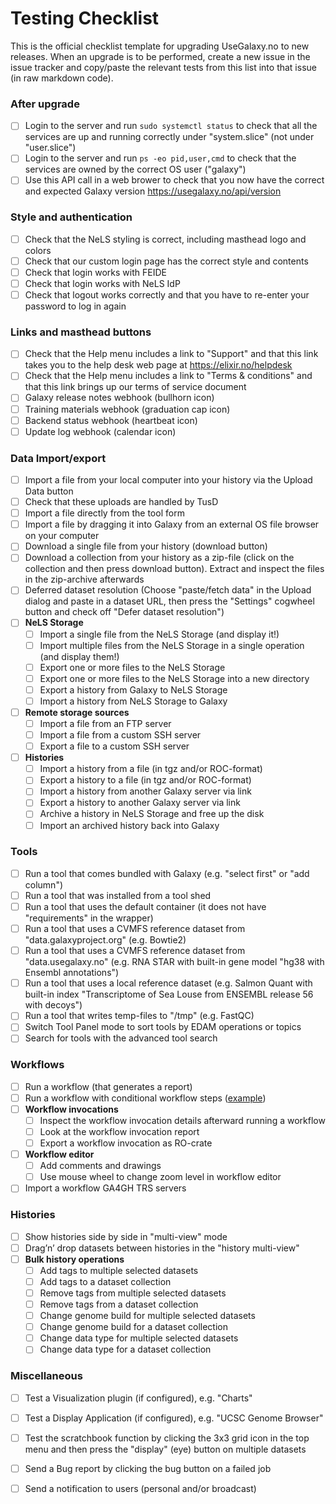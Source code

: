 # Testing Checklist

This is the official checklist template for upgrading UseGalaxy.no to new releases. 
When an upgrade is to be performed, create a new issue in the issue tracker and copy/paste the relevant tests from this list into that issue (in raw markdown code).

### After upgrade
- [ ] Login to the server and run `sudo systemctl status` to check that all the services are up and running correctly under "system.slice" (not under "user.slice")
- [ ] Login to the server and run `ps -eo pid,user,cmd` to check that the services are owned by the correct OS user ("galaxy")
- [ ] Use this API call in a web brower to check that you now have the correct and expected Galaxy version https://usegalaxy.no/api/version 

### Style and authentication
- [ ] Check that the NeLS styling is correct, including masthead logo and colors
- [ ] Check that our custom login page has the correct style and contents
- [ ] Check that login works with FEIDE
- [ ] Check that login works with NeLS IdP
- [ ] Check that logout works correctly and that you have to re-enter your password to log in again

### Links and masthead buttons
- [ ] Check that the Help menu includes a link to "Support" and that this link takes you to the help desk web page at https://elixir.no/helpdesk
- [ ] Check that the Help menu includes a link to "Terms & conditions" and that this link brings up our terms of service document
- [ ] Galaxy release notes webhook (bullhorn icon)
- [ ] Training materials webhook (graduation cap icon)
- [ ] Backend status webhook (heartbeat icon)
- [ ] Update log webhook (calendar icon)

### Data Import/export
- [ ] Import a file from your local computer into your history via the Upload Data button
- [ ] Check that these uploads are handled by TusD
- [ ] Import a file directly from the tool form
- [ ] Import a file by dragging it into Galaxy from an external OS file browser on your computer
- [ ] Download a single file from your history (download button)
- [ ] Download a collection from your history as a zip-file  (click on the collection and then press download button). Extract and inspect the files in the zip-archive afterwards
- [ ] Deferred dataset resolution (Choose "paste/fetch data" in the Upload dialog and paste in a dataset URL, then press the "Settings" cogwheel button and check off "Defer dataset resolution")
- [ ] **NeLS Storage** 
  - [ ] Import a single file from the NeLS Storage (and display it!)
  - [ ] Import multiple files from the NeLS Storage in a single operation (and display them!)
  - [ ] Export one or more files to the NeLS Storage
  - [ ] Export one or more files to the NeLS Storage into a new directory
  - [ ] Export a history from Galaxy to NeLS Storage
  - [ ] Import a history from NeLS Storage to Galaxy
- [ ] **Remote storage sources**
  - [ ] Import a file from an FTP server
  - [ ] Import a file from a custom SSH server
  - [ ] Export a file to a custom SSH server
- [ ] **Histories**
  - [ ] Import a history from a file (in tgz and/or ROC-format)
  - [ ] Export a history to a file (in tgz and/or ROC-format)
  - [ ] Import a history from another Galaxy server via link
  - [ ] Export a history to another Galaxy server via link
  - [ ] Archive a history in NeLS Storage and free up the disk
  - [ ] Import an archived history back into Galaxy

### Tools
- [ ] Run a tool that comes bundled with Galaxy (e.g. "select first" or "add column")
- [ ] Run a tool that was installed from a tool shed
- [ ] Run a tool that uses the default container (it does not have "requirements" in the wrapper)
- [ ] Run a tool that uses a CVMFS reference dataset from "data.galaxyproject.org" (e.g. Bowtie2)
- [ ] Run a tool that uses a CVMFS reference dataset from "data.usegalaxy.no" (e.g. RNA STAR with built-in gene model "hg38 with Ensembl annotations")
- [ ] Run a tool that uses a local reference dataset (e.g. Salmon Quant with built-in index "Transcriptome of Sea Louse from ENSEMBL release 56 with decoys")
- [ ] Run a tool that writes temp-files to "/tmp" (e.g. FastQC)
- [ ] Switch Tool Panel mode to sort tools by EDAM operations or topics
- [ ] Search for tools with the advanced tool search

### Workflows
- [ ] Run a workflow (that generates a report)
- [ ] Run a workflow with conditional workflow steps ([example](https://folk.ntnu.no/kjetikl/galaxy/Galaxy-Workflow-test_conditional_23.ga)) 
- [ ] **Workflow invocations**
  - [ ] Inspect the workflow invocation details afterward running a workflow
  - [ ] Look at the workflow invocation report
  - [ ] Export a workflow invocation as RO-crate
- [ ] **Workflow editor** 
  - [ ] Add comments and drawings
  - [ ] Use mouse wheel to change zoom level in workflow editor
- [ ] Import a workflow GA4GH TRS servers

### Histories
- [ ] Show histories side by side in "multi-view" mode
- [ ] Drag’n’ drop datasets between histories in the "history multi-view" 
- [ ] **Bulk history operations**
  - [ ] Add tags to multiple selected datasets 
  - [ ] Add tags to a dataset collection 
  - [ ] Remove tags from multiple selected datasets
  - [ ] Remove tags from a dataset collection
  - [ ] Change genome build for multiple selected datasets
  - [ ] Change genome build for a dataset collection
  - [ ] Change data type for multiple selected datasets
  - [ ] Change data type for a dataset collection

### Miscellaneous
- [ ] Test a Visualization plugin (if configured), e.g. "Charts"
- [ ] Test a Display Application (if configured), e.g. "UCSC Genome Browser"
- [ ] Test the scratchbook function by clicking the 3x3 grid icon in the top menu and then press the "display" (eye) button on multiple datasets
- [ ] Send a Bug report by clicking the bug button on a failed job
- [ ] Send a notification to users (personal and/or broadcast)

